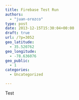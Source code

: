 ```yaml
---
title: Firebase Test Run
authors: 
  - "juan-orozco"
type: post
date: 2013-12-15T15:30:04+00:00
draft: true
url: /?p=3052
geo_latitude:
  - 35.520762
geo_longitude:
  - -78.636076
geo_public:
  - 1
categories:
  - Uncategorized

---
```

Test

<div id="geo-post-3052" class="geo geo-post" style="display: none">
  <span class="latitude">35.520762</span><span class="longitude">-78.636076</span>
</div>